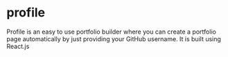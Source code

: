 # profile
Profile is an easy to use portfolio builder where you can create a portfolio page automatically by just providing your GitHub username. It is built using React.js
